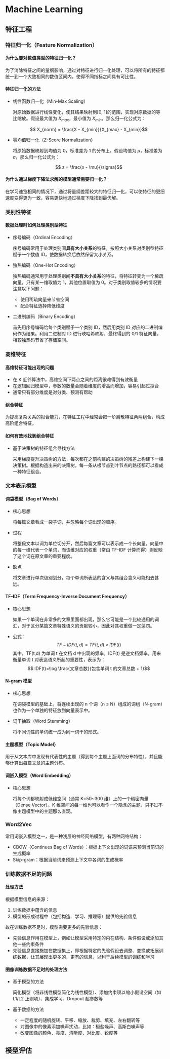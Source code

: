 # Machine Learning

## 特征工程

### 特征归一化（Feature Normalization）

#### 为什么要对数值类型的特征归一化？

为了消除特征之间的量纲影响，通过对特征进行归一化处理，可以将所有的特征都统一到一个大致相同的数值区间内，使得不同指标之间具有可比性。

#### 特征归一化的方法

- 线性函数归一化（Min-Max Scaling）
  
  对原始数据进行线性变化，使其结果映射到[0, 1]的范围，实现对原数据的等比缩放。假设最大值为 $X_{max}$，最小值为 $X_{min}$，那么归一化公式为：

  $$ X_{norm} = \frac{X - X_{min}}{X_{max} - X_{min}}$$

- 零均值归一化（Z-Score Normalization）
  
  将原始数据映射到均值为 0，标准差为 1 的分布上。假设均值为 $\mu$，标准差为 $\sigma$，那么归一化公式为：

  $$ z = \frac{x - \mu}{\sigma}$$

#### 为什么通过梯度下降法求解的模型通常需要归一化？

在学习速览相同的情况下，通过将量纲差距较大的特征归一化，可以使特征的更细速度变得更为一致，容易更快地通过梯度下降找到最优解。

### 类别性特征

#### 数据处理时如何处理类别型特征

- 序号编码（Ordinal Encoding）
  
  序号编码常用于处理类别间**具有大小关系**的特征，按照大小关系对类别型特征赋予一个数值 ID，使数据转换后依然保留大小关系。

- 独热编码（One-Hot Encoding）

  独热编码通常用于处理类别间**不具有大小关系**的特征，将特征转变为一个稀疏向量，只有某一维取值为 1，其他位置取值为 0。对于类别取值较多的情况要注意以下问题：
  - 使用稀疏向量来节省空间
  - 配合特征选择降低维度

- 二进制编码（Binary Encoding）

  首先用序号编码给每个类别赋予一个类别 ID，然后用类别 ID 对应的二进制编码作为结果。利用二进制对 ID 进行映哈希映射，最终得到的 0/1 特征向量，相较独热码节省了存储空间。

### 高维特征

#### 高维特征可能出现的问题

- 在 K 近邻算法中，高维空间下两点之间的距离很难得到有效衡量
- 在逻辑回归模型中，参数的数量会随着维度的增高而增加，容易引起过拟合
- 通常只有部分维度是对分类、预测有帮助

#### 组合特征

为提高复杂关系的拟合能力，在特征工程中经常会把一阶离散特征两两组合，构成高阶组合特征。

#### 如何有效地找到组合特征

- 基于决策树的特征组合寻找方法
  
  采用梯度提升决策树的方法，每次都在之前构建的决策树的残差上构建下一棵决策树。根据构造出来的决策树，每一条从根节点到叶节点的路径都可以看成一种特征组合。

### 文本表示模型

#### 词袋模型（Bag of Words）

- 核心思想

  将每篇文章看成一袋子词，并忽略每个词出现的顺序。

- 过程
  
  将整段文本以词为单位切分开，然后每篇文章可以表示成一个长向量，向量中的每一维代表一个单词，而该维对应的权重（常由 TF-IDF 计算而得）则反映了这个词在原文章的重要程度。

- 缺点
  
  将文章进行单次级别划分，每个单词所表达的含义与其组合含义可能相去甚远。

#### TF-IDF（Term Frequency-Inverse Document Frequency）

- 核心思想
  
  如果一个单词在非常多的文章里面都出现，那么它可能是一个比较通用的词汇，对于区分某篇文章特殊语义的贡献较小，因此对其权重做一定惩罚。

- 公式：
  $$ TF - IDF(t,d)=TF(t,d) \times IDF(t) $$
  其中，TF(t,d) 为单词 t 在文档 d 中出现的频率，IDF(t) 是逆文档频率，用来衡量单词 t 对表达语义所起的重要性，表示为：
  $$ IDF(t)=\log \frac{文章总数}{包含单词 t 的文章总数 + 1}$$


#### N-gram 模型

- 核心思想

  在词袋模型的基础上，将连续出现的 n 个词（n ≤ N）组成的词组（N-gram）也作为一个单独的特征放到向量表示中。

- 词干抽取（Word Stemming）
  
  将不同词性的单词统一成为同一词干的形式。

#### 主题模型（Topic Model）

用于从文本库中发现有代表性的主题（得到每个主题上面词的分布特性），并且能够计算出每篇文章的主题分布。

#### 词嵌入模型（Word Embedding）

- 核心思想
  
  将每个词都映射成低维空间（通常 K=50~300 维）上的一个稠密向量（Dense Vector）。K 维空间的每一维也可以看作一个隐含的主题，只不过不像主题模型中的主题那么直观。

### Word2Vec

常用词嵌入模型之一，是一种浅层的神经网络模型，有两种网络结构：
- CBOW（Continues Bag of Words）：根据上下文出现的词语来预测当前词的生成概率
- Skip-gram：根据当前词来预测上下文中各词的生成概率

### 训练数据不足的问题

#### 处理方法

根据模型信息的来源：
1. 训练数据中蕴含的信息
2. 模型的形成过程中（包括构造、学习、推理等）提供的先验信息

故在训练数据不足时，模型需要更多的先验信息：
- 先验信息作用在模型上，例如让模型采用特定的内在结构、条件假设或添加其他一些约束条件
- 先验信息直接施加在数据集上，即根据特定的先验假设去调整、变换或拓展训练数据，让其展现出更多的、更有的信息，以利于后续模型的训练和学习

#### 图像训练数据不足时的处理方法

- 基于模型的方法
  
  简化模型（将非线性模型简化为线性模型）、添加约束项以缩小假设空间（如 L1/L2 正则项）、集成学习、Dropout 超参数等

- 基于数据的方法
  
  - 一定程度的随机旋转、平移、缩放、裁剪、填充、左右翻转等
  - 对图像中的像素添加噪声扰动，比如：椒盐噪声、高斯白噪声等
  - 改变图像的颜色、亮度、清晰度、对比度、锐度等

## 模型评估

